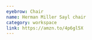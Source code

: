 ```yaml
---
eyebrow: Chair
name: Herman Miller Sayl chair
category: workspace
link: https://amzn.to/4p6gl5X
---
```

